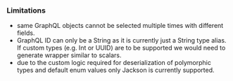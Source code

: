 ### Limitations

* same GraphQL objects cannot be selected multiple times with different fields.
* GraphQL ID can only be a String as it is currently just a String type alias. If custom types (e.g. Int or UUID) are
to be supported we would need to generate wrapper similar to scalars.
* due to the custom logic required for deserialization of polymorphic types and default enum values only Jackson is
currently supported.
